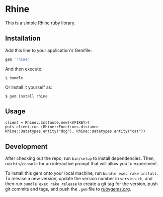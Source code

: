 # Rhine

This is a simple Rhine ruby library. 

## Installation

Add this line to your application's Gemfile:

```ruby
gem 'rhine'
```

And then execute:

    $ bundle

Or install it yourself as:

    $ gem install rhine

## Usage

```
client = Rhine::Instance.new(<APIKEY>)
puts client.run (Rhine::Functions.distance Rhine::Datatypes.entity("dog"), Rhine::Datatypes.entity("cat"))
```

## Development

After checking out the repo, run `bin/setup` to install dependencies. Then, run `bin/console` for an interactive prompt that will allow you to experiment. 

To install this gem onto your local machine, run `bundle exec rake install`. To release a new version, update the version number in `version.rb`, and then run `bundle exec rake release` to create a git tag for the version, push git commits and tags, and push the `.gem` file to [rubygems.org](https://rubygems.org).